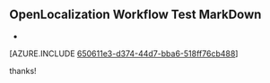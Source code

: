 ## OpenLocalization Workflow Test MarkDown
* 

[AZURE.INCLUDE [650611e3-d374-44d7-bba6-518ff76cb488](calleeMd1.md)]

 
thanks!